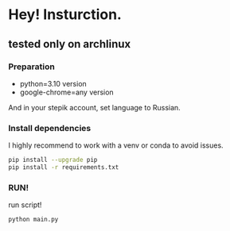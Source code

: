 # Hey! Insturction.

## tested only on archlinux

### Preparation
<ul>
<li>python=3.10 version</li>
<li>google-chrome=any version</li>
</ul>

And in your stepik account, set language to Russian.

### Install dependencies
I highly recommend to work with a venv or conda to avoid issues.
```bash
pip install --upgrade pip
pip install -r requirements.txt
```

### RUN!
run script!
```bash
python main.py
```
